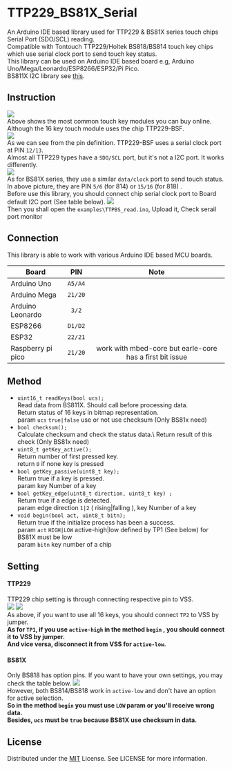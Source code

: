 # TTP229_BS81X_Serial

An Arduino IDE based library used for TTP229 & BS81X series touch chips Serial Port (SDO/SCL) reading.\
Compatible with Tontouch TTP229/Holtek BS818/BS814 touch key chips which use serial clock port to send touch key status.\
This library can be used on Arduino IDE based board e.g, Arduino Uno/Mega/Leonardo/ESP8266/ESP32/Pi Pico.\
BS811X I2C library see [this](https://github.com/snowhalationmkii/BS811X_I2C).

## Instruction

<img src="https://p.sda1.dev/22/aaa94cb9a761f70c90ab4fc4ae3c97c8/O1CN01AnqWIH1LdWYaHWUuA2207691322.jpg">\
Above shows the most common touch key modules you can buy online.\
Although the 16 key touch module uses the chip TTP229-BSF.\
<img src="https://encrypted-tbn0.gstatic.com/images?q=tbn:ANd9GcR8SFdZ7XYakpJYZ0DIo6zCdG3NSy0KVcBx9fMxYE-vLO2ogqLw4mcOgKhcJdRKeygjLlk&usqp=CAU">\
As we can see from the pin definition. TTP229-BSF uses a serial clock port at PIN `12/13`.\
Almost all TTP229 types have a `SDO/SCL` port, but it's not a I2C port. It works differently.\
<img src="https://p.sda1.dev/22/5cfb0e0ddc70d1a310f52eeaadad3aab/bs81x.jpg">\
As for BS81X series, they use a similar `data/clock` port to send touch status.\
In above picture, they are PIN `5/6` (for 814) or `15/16` (for 818) .\
Before use this library, you should connect chip serial clock port to Board default I2C port (See table below).
<img src="https://docs.arduino.cc/static/5f90596512320d9577cfa9638fdb6115/a6d36/wiring.png">\
Then you shall open the `examples\TTPBS_read.ino`, Upload it, Check serail port monitor

## Connection

This library is able to work with various Arduino IDE based MCU boards.

| Board  | PIN | Note |
| ------------- |:-------------:|:----------:|
| Arduino Uno     | `A5/A4`     |
| Arduino Mega     | `21/20`     |
| Arduino Leonardo      | `3/2` |
| ESP8266 | `D1/D2` |
| ESP32 | `22/21` |
| Raspberry pi pico | `21/20` | work with mbed-core but earle-core has a first bit issue |

## Method

- `uint16_t readKeys(bool ucs);`\
  Read data from BS811X. Should call before processing data.\
  Return status of 16 keys in bitmap representation. \
  param `ucs` `true|false` use or not use checksum (Only BS81x need)
- `bool checksum();`\
  Calculate checksum and check the status data.\ 
  Return result of this check (Only BS81x need)
- `uint8_t getKey_active();`\
  Return number of first pressed key.\
  return `0` if none key is pressed
- `bool getKey_passive(uint8_t key);`\
  Return true if a key is pressed.\
  param key Number of a key
- `bool getKey_edge(uint8_t direction, uint8_t key) ;`\
  Return true if a edge is detected.\
  param edge direction `1|2` ( rising|falling ), key Number of a key
- `void begin(bool act, uint8_t bitn);`\
  Return true if the initialize process has been a success.\
  param `act` `HIGH|LOW` active-high|low defined by TP1 (See below) for BS81X must be low\
  param `bitn` key number of a chip

## Setting

#### TTP229

TTP229 chip setting is through connecting respective pin to VSS.\
<img src="https://p.sda1.dev/22/fa0a495afb660dad7445e74a1f348606/20250222_215742.jpg">
<img src="https://p.sda1.dev/22/307f74e617e4955522a45d34f2ab8830/ttp229set.jpg">\
As above, if you want to use all 16 keys, you should connect `TP2` to VSS by jumper.\
**As for `TP1`, if you use `active-high` in the method `begin` , you should connect it to VSS by jumper.\
And vice versa, disconnect it from VSS for `active-low`.**

#### BS81X

Only BS818 has option pins. If you want to have your own settings, you may check the table below.
<img src="https://p.sda1.dev/22/662aa5b4d9d3fdc02126509a4ceb0bce/bs818.jpg">\
However, both BS814/BS818 work in `active-low` and don't have an option for active selection.\
**So in the method `begin` you must use `LOW` param or you'll receive wrong data.\
Besides,  `ucs` must be `true` because BS81X use checksum in data.**

## License

Distributed under the [MIT](https://opensource.org/license/mit) License. See LICENSE for more information.

